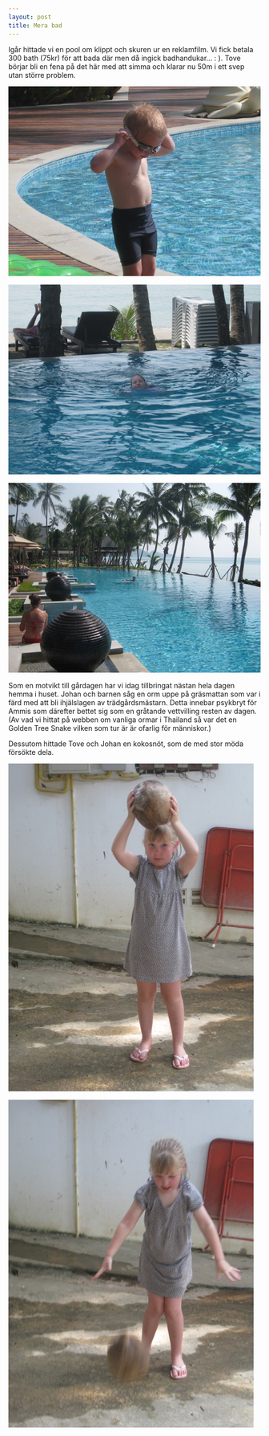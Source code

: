 ```yaml
---
layout: post
title: Mera bad
---
```


Igår hittade vi en pool om klippt och skuren ur en reklamfilm. Vi fick
betala 300 bath (75kr) för att bada där men då ingick badhandukar... :
). Tove börjar bli en fena på det här med att simma och klarar nu 50m
i ett svep utan större problem.

<a href="/images/drupal/IMG_1132.JPG"><img src="/images/drupal/thumbnails/IMG_1132.jpg" /></a>

<a href="/images/drupal/IMG_1124.JPG"><img src="/images/drupal/thumbnails/IMG_1124.jpg" /></a>

<a href="/images/drupal/IMG_1108.JPG"><img src="/images/drupal/thumbnails/IMG_1108.jpg" /></a>

Som en motvikt till gårdagen har vi idag tillbringat nästan hela dagen
hemma i huset. Johan och barnen såg en orm uppe på gräsmattan som var
i färd med att bli ihjälslagen av trädgårdsmästarn. Detta innebar
psykbryt för Ammis som därefter bettet sig som en gråtande vettvilling
resten av dagen. (Av vad vi hittat på webben om vanliga ormar i
Thailand så var det en Golden Tree Snake vilken som tur är är ofarlig
för människor.)

Dessutom hittade Tove och Johan en kokosnöt, som de med stor möda
försökte dela.

<a href="/images/drupal/IMG_1152.JPG"><img src="/images/drupal/thumbnails/IMG_1152.jpg" /></a>

<a href="/images/drupal/IMG_1153.JPG"><img src="/images/drupal/thumbnails/IMG_1153.jpg" /></a> 



